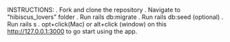INSTRUCTIONS:
    . Fork and clone the repository
    . Navigate to "hibiscus_lovers" folder
    . Run rails db:migrate
    . Run rails db:seed (optional)
    . Run rails s 
    . opt+click(Mac) or alt+click (window) on this http://127.0.0.1:3000 to go start using the app.





